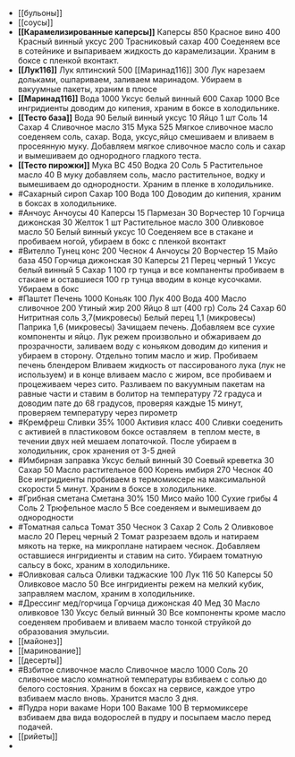 - [[бульоны]]
- [[соусы]]
- **[[Карамелизированные каперсы]]** 
  Каперсы 850
  Красное вино 400
  Красный винный уксус 200
  Трасниковый сахар 400
  Соеденяем все в сотейнике и выпариваем жидкость до карамелизации. Храним в боксе с пленкой вконтакт.
- **[[Лук116]]**
  Лук ялтинский 500
  [[Маринад116]] 300
  Лук нарезаем дольками, ошпариваем, заливаем маринадом. Убираем в вакуумные пакеты, храним в плюсе
- **[[Маринад116]]** 
  Вода 1000
  Уксус белый винный 600
  Сахар 1000
  Все ингридиенты доводим до кипения, храним в боксе в холодильнике.
- **[[Тесто база]]** 
  Вода 90
  Белый винный уксус 10
  Яйцо 1 шт
  Соль 14
  Сахар 4
  Сливочное масло 315
  Мука 525
  Мягкое сливочное масло соеденяем соль, сахар. Вода, уксус,яйцо смешиваем и вливаем в просеянную муку. Добавляем мягкое сливочное масло соль и сахар и вымешиваем до однородного гладкого теста.
- **[[Тесто пирожки]]** 
  Мука ВС 450
  Водка 20
  Соль 5
  Растительное масло 40
  В муку добавляем соль, масло растительное, водку и вымешиваем до однородности. Храним в пленке в холодильнике.
- #Сахарный сироп
  Сахар 100
  Вода 100
  Доводим до кипения, храним в боксах в холодильнике.
- #Анчоус
  Анчоусы 40
  Каперсы 15
  Пармезан 30
  Ворчестер 10
  Горчица дижонская 30
  Желток 1 шт
  Растительное масло 300
  Оливковое масло 50
  Белый винный уксус 10
  Соеденяем все в стакане и пробиваем ногой, убираем в бокс с пленкой вконтакт
- #Вителло
  Тунец конс 200
  Чеснок 4
  Анчоусы 20
  Ворчестер 15
  Майо база 450
  Горчица дижонская 30
  Каперсы 21
  Перец черный 1
  Уксус белый винный 5
  Сахар 1
  100 гр тунца и все компаненты пробиваем в стакане и оставшиеся 100 гр тунца вводим в конце кусочками. Убираем в бокс
- #Паштет
  Печень 1000
  Коньяк 100
  Лук 400
  Вода 400
  Масло сливочное 200
  Утиный жир 200
  Яйцо 8 шт (400 гр)
  Соль 24
  Сахар 60
  Нитритная соль 3,7(микровесы)
  Белый перец 1,1 (микровесы)
  Паприка 1,6 (микровесы)
  Зачищаем печень. Добавляем все сухие компоненты и яйцо.
  Лук режем произвольно и обжариваем до прозрачности, заливаем воду с коньяком доводим до кипения и убираем в сторону.
  Отдельно топим масло и жир.
  Пробиваем печень блендером Вливаем жидкость от пассированого лука (лук не используем) и в конце вливаем масло с жиром, все пробиваем и процеживаем через сито. Разливаем по вакуумным пакетам на равные части и ставим в болитор на температуру 72 градуса и доводим пате до 68 градусов, проверяя каждые 15 минут, проверяем температуру через пирометр
- #Кремфреш
  Сливки 35% 1000
  Активия класс 400
  Сливки соеденить с активией в пластиковом боксе оставляем  в теплом месте, в течении двух ней мешаем лопаточкой. После убираем в холодильник, срок хранения от 3-5 дней
- #Имбирная заправка
  Уксус белый винный 30
  Соевый креветка 30
  Сахар 50
  Масло растительное 600
  Корень имбиря 270
  Чеснок 40
  Все ингридиенты пробиваем в термомиксере на максимальной скорости 5 минут. Храним в боксе в холодильнике.
- #Грибная сметана
  Сметана 30% 150
  Мисо майо 100
  Сухие грибы 4
  Соль 2
  Трюфельное масло 5
  Все соеденяем и вымешиваем до однородности
- #Томатная сальса
  Томат 350
  Чеснок 3
  Сахар 2
  Соль 2
  Оливковое масло 20
  Перец черный 2
  Томат разрезаем вдоль и натираем мякоть на терке, на микроплане натираем чеснок. Добавляем оставшиеся ингридиенты и ставим на сито. Убираем томатную сальсу в бокс, храним в холодильнике.
- #Оливковая сальса
  Оливки таджаские 100
  Лук 116 50
  Каперсы 50
  Оливковое масло 50
  Все ингридиенты режем на мелкий кубик, заправляем маслом, храним в холодильнике.
- #Дрессинг мед/горчица
  Горчица дижонская 40
  Мед 30
  Масло оливковое 130
  Уксус белый винный 30
  Все компоненты кроме масло соеденяем пробиваем и вливаем масло тонкой струйкой до образования эмульсии.
- [[майонез]]
- [[маринование]]
- [[десерты]]
- #Взбитое сливочное масло
  Сливочное масло 1000
  Соль 20
  сливочное масло комнатной температуры взбиваем с солью до белого состояния. Храним в боксах на сервисе, каждое утро взбиваем масло вновь. Хранится масло 3 дня.
- #Пудра нори вакаме
  Нори 100
  Вакаме 100
  В термомиксере взбиваем два вида водорослей в пудру и посыпаем масло перед подачей.
- [[рийеты]]
-